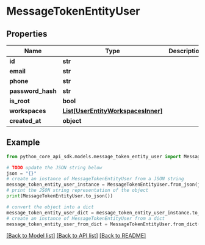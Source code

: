 # MessageTokenEntityUser


## Properties

Name | Type | Description | Notes
------------ | ------------- | ------------- | -------------
**id** | **str** |  | 
**email** | **str** |  | 
**phone** | **str** |  | 
**password_hash** | **str** |  | [optional] 
**is_root** | **bool** |  | 
**workspaces** | [**List[UserEntityWorkspacesInner]**](UserEntityWorkspacesInner.md) |  | [optional] 
**created_at** | **object** |  | 

## Example

```python
from python_core_api_sdk.models.message_token_entity_user import MessageTokenEntityUser

# TODO update the JSON string below
json = "{}"
# create an instance of MessageTokenEntityUser from a JSON string
message_token_entity_user_instance = MessageTokenEntityUser.from_json(json)
# print the JSON string representation of the object
print(MessageTokenEntityUser.to_json())

# convert the object into a dict
message_token_entity_user_dict = message_token_entity_user_instance.to_dict()
# create an instance of MessageTokenEntityUser from a dict
message_token_entity_user_from_dict = MessageTokenEntityUser.from_dict(message_token_entity_user_dict)
```
[[Back to Model list]](../README.md#documentation-for-models) [[Back to API list]](../README.md#documentation-for-api-endpoints) [[Back to README]](../README.md)


